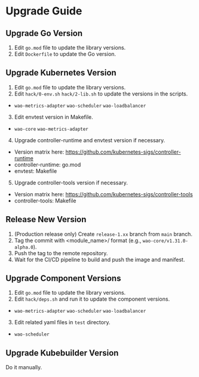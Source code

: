 # Upgrade Guide

## Upgrade Go Version

1. Edit `go.mod` file to update the library versions.
2. Edit `Dockerfile` to update the Go version.

## Upgrade Kubernetes Version

1. Edit `go.mod` file to update the library versions.
2. Edit `hack/0-env.sh` `hack/2-lib.sh` to update the versions in the scripts.
  - `wao-metrics-adapter` `wao-scheduler` `wao-loadbalancer`
3. Edit envtest version in Makefile.
  - `wao-core` `wao-metrics-adapter`
4. Upgrade controller-runtime and envtest version if necessary.
  - Version matrix here: https://github.com/kubernetes-sigs/controller-runtime
  - controller-runtime: go.mod
  - envtest: Makefile
5. Upgrade controller-tools version if necessary.
  - Version matrix here: https://github.com/kubernetes-sigs/controller-tools
  - controller-tools: Makefile

## Release New Version

1. (Production release only) Create `release-1.xx` branch from `main` branch.
2. Tag the commit with <module_name>/<version> format (e.g., `wao-core/v1.31.0-alpha.0`).
3. Push the tag to the remote repository.
4. Wait for the CI/CD pipeline to build and push the image and manifest.

## Upgrade Component Versions

1. Edit `go.mod` file to update the library versions.
2. Edit `hack/deps.sh` and run it to update the component versions.
  - `wao-metrics-adapter` `wao-scheduler` `wao-loadbalancer`
3. Edit related yaml files in `test` directory.
  - `wao-scheduler`

## Upgrade Kubebuilder Version

Do it manually.

